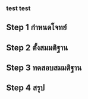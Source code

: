 ### test test
## Step 1 กำหนดโจทย์

## Step 2 ตั้งสมมติฐาน

## Step 3 ทดสอบสมมติฐาน

## Step 4 สรุป

